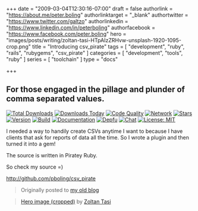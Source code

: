 +++
date = "2009-03-04T12:30:16-07:00"
draft = false
authorlink = "https://about.me/peter.boling"
authorlinktarget = "_blank"
authortwitter = "https://www.twitter.com/galtzo"
authorlinkedin = "https://www.linkedin.com/in/peterboling"
authorfacebook = "https://www.facebook.com/peter.boling"
hero = "images/posts/writing/zoltan-tasi-HTpAIzZRHvw-unsplash-1920-1095-crop.png"
title = "Introducing csv_pirate"
tags = [ "development", "ruby", "rails", "rubygems", "csv_pirate" ]
categories = [ "development", "tools", "ruby" ]
series = [ "toolchain" ]
type = "docs"

+++

## For those engaged in the pillage and plunder of comma separated values.

[![Total Downloads](https://img.shields.io/gem/rt/csv_pirate.svg)](https://github.com/pboling/csv_pirate)
[![Downloads Today](https://img.shields.io/gem/rd/csv_pirate.svg)](https://github.com/pboling/csv_pirate)
[![Code Quality](https://img.shields.io/codeclimate/github/pboling/csv_pirate.svg)](https://codeclimate.com/github/pboling/csv_pirate)
[![Network](https://img.shields.io/github/forks/pboling/csv_pirate.svg?style=social)](https://github.com/pboling/csv_pirate/network)
[![Stars](https://img.shields.io/github/stars/pboling/csv_pirate.svg?style=social)](https://github.com/pboling/csv_pirate/stargazers)
[![Version](https://img.shields.io/gem/v/csv_pirate.svg)](https://rubygems.org/gems/csv_pirate)
[![Build](https://img.shields.io/travis/pboling/csv_pirate.svg)](https://travis-ci.org/pboling/csv_pirate)
[![Documentation](http://inch-ci.org/github/pboling/csv_pirate.svg)](http://inch-ci.org/github/pboling/csv_pirate)
[![Depfu](https://badges.depfu.com/badges/042d479e0588fcfd6dc604f6fe656e37/count.svg)](https://depfu.com/github/pboling/csv_pirate?project_id=2674)
[![Chat](https://img.shields.io/gitter/room/pboling/csv_pirate.svg)](https://gitter.im/pboling/csv_pirate)
[![License: MIT](https://img.shields.io/badge/License-MIT-green.svg)](https://opensource.org/licenses/MIT)

I needed a way to handily create CSVs anytime I want to because I have clients that ask for reports of data all the time. So I wrote a plugin and then turned it into a gem!

The source is written in Piratey Ruby.

So check my source =)

http://github.com/pboling/csv_pirate

> Originally posted to [my old blog](https://galtzo.blogspot.com/2009/03/csv-pirate.html)

> [Hero image (cropped)](https://unsplash.com/photos/HTpAIzZRHvw) by [Zoltan Tasi](https://unsplash.com/@zoltantasi)
